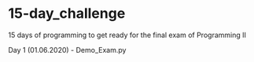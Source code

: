 # 15-day_challenge
15 days of programming to get ready for the final exam of Programming II

Day 1 (01.06.2020) - Demo_Exam.py
